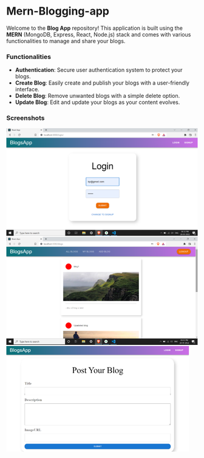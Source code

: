 # **Mern-Blogging-app**

Welcome to the **Blog App** repository! This application is built using the **MERN** (MongoDB, Express, React, Node.js) stack and comes with various functionalities to manage and share your blogs.

### Functionalities
- **Authentication**: Secure user authentication system to protect your blogs.
- **Create Blog**: Easily create and publish your blogs with a user-friendly interface.
- **Delete Blog**: Remove unwanted blogs with a simple delete option.
- **Update Blog**: Edit and update your blogs as your content evolves.

### Screenshots
![ss1](https://github.com/priyak510/mern-blogging-app/blob/main/ss1.png?raw=true)
![ss2](https://github.com/priyak510/mern-blogging-app/blob/main/ss2.png?raw=true)
![ss3](https://github.com/priyak510/mern-blogging-app/blob/main/ss3.png?raw=true)

